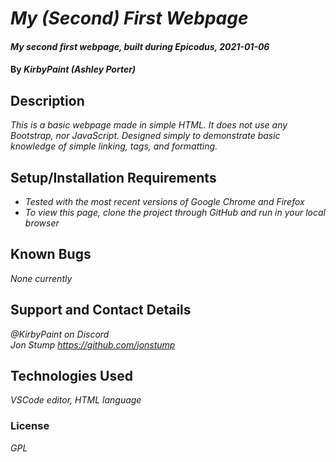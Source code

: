 # _My (Second) First Webpage_

#### _My second first webpage, built during Epicodus, 2021-01-06_

#### By _**KirbyPaint (Ashley Porter)**_

## Description

_This is a basic webpage made in simple HTML. It does not use any Bootstrap, nor JavaScript. Designed simply to demonstrate basic knowledge of simple linking, tags, and formatting._

## Setup/Installation Requirements

* _Tested with the most recent versions of Google Chrome and Firefox_
* _To view this page, clone the project through GitHub and run in your local browser_

## Known Bugs

_None currently_

## Support and Contact Details

_@KirbyPaint on Discord_\
_Jon Stump https://github.com/jonstump_

## Technologies Used

_VSCode editor, HTML language_

### License

*GPL*